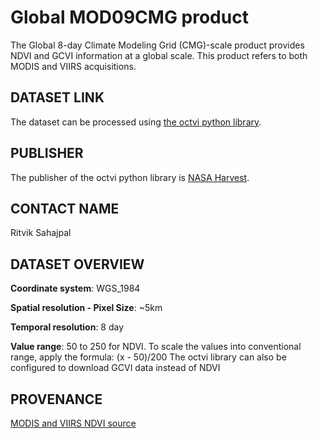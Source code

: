# Global MOD09CMG product
The Global 8-day Climate Modeling Grid (CMG)-scale product provides NDVI and GCVI information at a global scale. This product refers to both MODIS and VIIRS acquisitions.

## DATASET LINK
The dataset can be processed using [the octvi python library](https://pypi.org/project/octvi/).

## PUBLISHER
The publisher of the octvi python library is [NASA Harvest](https://nasaharvest.org/).

## CONTACT NAME
Ritvik Sahajpal

## DATASET OVERVIEW
**Coordinate system**: WGS_1984

**Spatial resolution - Pixel Size**: ~5km

**Temporal resolution**: 8 day

**Value range**: 50 to 250 for NDVI. To scale the values into conventional range, apply the formula: (x - 50)/200
The octvi library can also be configured to download GCVI data instead of NDVI

## PROVENANCE
[MODIS and VIIRS NDVI source](https://lpdaac.usgs.gov/products/mod09cmgv061/)